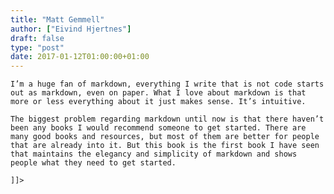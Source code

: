 ```yaml
---
title: "Matt Gemmell"
author: ["Eivind Hjertnes"]
draft: false
type: "post"
date: 2017-01-12T01:00:00+01:00
---
```


<div class="HTML">
  <div></div>

<p>

</div>

```text
I’m a huge fan of markdown, everything I write that is not code starts out as markdown, even on paper. What I love about markdown is that more or less everything about it just makes sense. It’s intuitive.
```

<div class="HTML">
  <div></div>

</p>

</div>

<div class="HTML">
  <div></div>

<p>

</div>

```text
The biggest problem regarding markdown until now is that there haven’t been any books I would recommend someone to get started. There are many good books and resources, but most of them are better for people that are already into it. But this book is the first book I have seen that maintains the elegancy and simplicity of markdown and shows people what they need to get started.
```

<div class="HTML">
  <div></div>

</p>

</div>

<div class="HTML">
  <div></div>

<p>

</div>

```text
]]>
```

<div class="HTML">
  <div></div>

</p>

</div>
